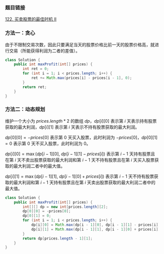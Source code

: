 ### 题目链接
[122. 买卖股票的最佳时机 II](https://leetcode.cn/problems/best-time-to-buy-and-sell-stock-ii)

### 方法一：贪心
由于不限制交易次数，因此只要满足当天的股票价格比前一天的股票价格高，就进行交易（所能获得利润为二者的差值）。

```Java
class Solution {
    public int maxProfit(int[] prices) {
        int ret = 0;
        for (int i = 1; i < prices.length; i++) {
            ret += Math.max(prices[i] - prices[i - 1], 0);
        }
        return ret;
    }
}
```

### 方法二：动态规划
维护一个大小为 $prices.length * 2$ 的数组 $dp$，$dp[i][0]$ 表示第 $i$ 天表示持有股票获取的最大利润，$dp[i][1]$ 表示第 $i$ 天表示不持有股票获取的最大利润。

$dp[0][0] = -prices[0]$ 表示第 $0$ 天买入股票，此时利润为 $-prices[0]$，$dp[0][1] = 0$ 表示第 $0$ 天不买入股票，此时利润为 $0$。

$dp[i][0] = \max(dp[i - 1][0], \ dp[i - 1][1] - prices[i])$ 表示第 $i - 1$ 天持有股票且在第 $i$ 天不卖出股票获取的最大利润和第 $i - 1$ 天不持有股票且在第 $i$ 天买入股票获取的最大利润二者中的最大值。

$dp[i][1] = \max(dp[i - 1][1], \ dp[i - 1][0] + prices[i])$ 表示第 $i - 1$ 天不持有股票获取的最大利润和第 $i - 1$ 天持有股票且在第 $i$ 天卖出股票获取的最大利润二者中的最大值。

```Java
class Solution {
    public int maxProfit(int[] prices) {
        int[][] dp = new int[prices.length][2];
        dp[0][0] = -prices[0];
        dp[0][1] = 0;
        for (int i = 1; i < prices.length; i++) {
            dp[i][0] = Math.max(dp[i - 1][0], dp[i - 1][1] - prices[i]);
            dp[i][1] = Math.max(dp[i - 1][1], dp[i - 1][0] + prices[i]);
        }
        return dp[prices.length - 1][1];
    }
}
```